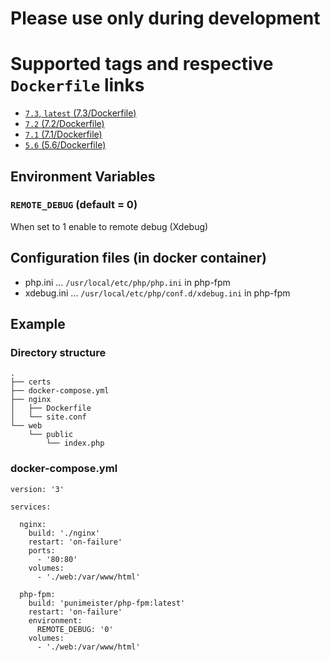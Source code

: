 # Please use only during development

# Supported tags and respective `Dockerfile` links

- [`7.3`, `latest` (7.3/Dockerfile)](https://github.com/punimeister/docker-php-fpm/blob/master/7.3/Dockerfile)
- [`7.2` (7.2/Dockerfile)](https://github.com/punimeister/docker-php-fpm/blob/master/7.2/Dockerfile)
- [`7.1` (7.1/Dockerfile)](https://github.com/punimeister/docker-php-fpm/blob/master/7.1/Dockerfile)
- [`5.6` (5.6/Dockerfile)](https://github.com/punimeister/docker-php-fpm/blob/master/5.6/Dockerfile)

## Environment Variables

### `REMOTE_DEBUG` (default = 0)

When set to 1 enable to remote debug (Xdebug)

## Configuration files (in docker container)

<!-- - Nginx HTTP config ... `/etc/apache2/sites-enabled/000-default.conf` in nginx -->
<!-- - Nginx HTTPS config ... `/etc/apache2/sites-enabled/000-ssl.conf` in nginx -->
- php.ini ... `/usr/local/etc/php/php.ini` in php-fpm
- xdebug.ini ... `/usr/local/etc/php/conf.d/xdebug.ini` in php-fpm
<!-- - rootCA.pem ... `/root/.local/share/mkcert/rootCA.pem` in nginx -->
<!-- - rootCA-key.pem ... `/root/.local/share/mkcert/rootCA-key.pem` in nginx -->

## Example

### Directory structure

```
.
├── certs
├── docker-compose.yml
├── nginx
│   ├── Dockerfile
│   └── site.conf
└── web
    └── public
        └── index.php
```

### docker-compose.yml

```
version: '3'

services:

  nginx:
    build: './nginx'
    restart: 'on-failure'
    ports:
      - '80:80'
    volumes:
      - './web:/var/www/html'

  php-fpm:
    build: 'punimeister/php-fpm:latest'
    restart: 'on-failure'
    environment:
      REMOTE_DEBUG: '0'
    volumes:
      - './web:/var/www/html'
```
